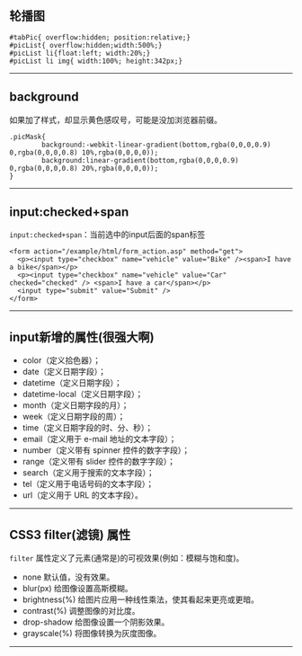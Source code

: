 ## 轮播图

    #tabPic{ overflow:hidden; position:relative;}
    #picList{ overflow:hidden;width:500%;}
    #picList li{float:left; width:20%;}
    #picList li img{ width:100%; height:342px;}
    
- - -
## background
如果加了样式，却显示黄色感叹号，可能是没加浏览器前缀。

    .picMask{ 
            background:-webkit-linear-gradient(bottom,rgba(0,0,0,0.9) 0,rgba(0,0,0,0.8) 10%,rgba(0,0,0,0));
            background:linear-gradient(bottom,rgba(0,0,0,0.9) 0,rgba(0,0,0,0.8) 20%,rgba(0,0,0,0));
    }

- - -
## input:checked+span
`input:checked+span`：当前选中的input后面的span标签

    <form action="/example/html/form_action.asp" method="get">
      <p><input type="checkbox" name="vehicle" value="Bike" /><span>I have a bike</span></p>
      <p><input type="checkbox" name="vehicle" value="Car" checked="checked" /> <span>I have a car</span></p>
      <input type="submit" value="Submit" />
    </form>

- - -
## input新增的属性(很强大啊)

- color（定义拾色器）；
- date（定义日期字段）；
- datetime（定义日期字段）；
- datetime-local（定义日期字段）；
- month（定义日期字段的月）；
- week（定义日期字段的周）；
- time（定义日期字段的时、分、秒）；
- email（定义用于 e-mail 地址的文本字段）；
- number（定义带有 spinner 控件的数字字段）；
- range（定义带有 slider 控件的数字字段）；
- search（定义用于搜索的文本字段）；
- tel（定义用于电话号码的文本字段）；
- url（定义用于 URL 的文本字段）。

- - -
## CSS3 filter(滤镜) 属性

`filter` 属性定义了元素(通常是<img>)的可视效果(例如：模糊与饱和度)。

- none	默认值，没有效果。
- blur(px)	给图像设置高斯模糊。
- brightness(%)	给图片应用一种线性乘法，使其看起来更亮或更暗。
- contrast(%)	调整图像的对比度。
- drop-shadow    给图像设置一个阴影效果。
- grayscale(%)	将图像转换为灰度图像。

- - -
## 
